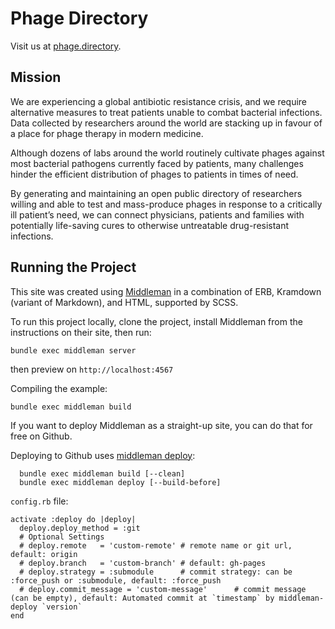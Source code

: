 

# Phage Directory

Visit us at [phage.directory](http://phage.directory).

## Mission

We are experiencing a global antibiotic resistance crisis, and we require alternative measures to treat patients unable to combat bacterial infections. Data collected by researchers around the world are stacking up in favour of a place for phage therapy in modern medicine.

Although dozens of labs around the world routinely cultivate phages against most bacterial pathogens currently faced by patients, many challenges hinder the efficient distribution of phages to patients in times of need.

By generating and maintaining an open public directory of researchers willing and able to test and mass-produce phages in response to a critically ill patient’s need, we can connect physicians, patients and families with potentially life-saving cures to otherwise untreatable drug-resistant infections.



## Running the Project

This site was created using [Middleman](http://middlemanapp.com) in a combination of ERB, Kramdown (variant of Markdown), and HTML, supported by SCSS.

To run this project locally, clone the project, install Middleman from the instructions on their site, then run:

~~~
bundle exec middleman server
~~~

then preview on `http://localhost:4567`


Compiling the example:

~~~
bundle exec middleman build
~~~

If you want to deploy Middleman as a straight-up site, you can do that for free on Github.

Deploying to Github uses [middleman deploy](https://github.com/middleman-contrib/middleman-deploy):

~~~
  bundle exec middleman build [--clean]
  bundle exec middleman deploy [--build-before]
~~~

`config.rb` file:
~~~
activate :deploy do |deploy|
  deploy.deploy_method = :git
  # Optional Settings
  # deploy.remote   = 'custom-remote' # remote name or git url, default: origin
  # deploy.branch   = 'custom-branch' # default: gh-pages
  # deploy.strategy = :submodule      # commit strategy: can be :force_push or :submodule, default: :force_push
  # deploy.commit_message = 'custom-message'      # commit message (can be empty), default: Automated commit at `timestamp` by middleman-deploy `version`
end
~~~
